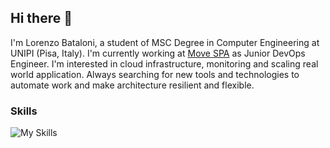 ## Hi there 👋

I'm Lorenzo Bataloni, a student of MSC Degree in Computer Engineering at UNIPI (Pisa, Italy).
I'm currently working at [Move SPA](https://www.movesolutions.it) as Junior DevOps Engineer.
I'm interested in cloud infrastructure, monitoring and scaling real world application.
Always searching for new tools and technologies to automate work and make architecture resilient and flexible.

### Skills
![My Skills](https://skillicons.dev/icons?i=py,cpp,java,php,go,js,nodejs,mysql,mongodb,redis,docker,kubernetes,ansible,aws,nginx,bash,nix,linux)
